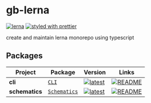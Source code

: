 # gb-lerna

[![lerna](https://img.shields.io/badge/maintained%20with-lerna-cc00ff.svg)](https://lerna.js.org/)
[![styled with prettier](https://img.shields.io/badge/styled_with-prettier-ff69b4.svg)](https://github.com/prettier/prettier)

create and maintain lerna monorepo using typescript

## Packages

| Project | Package | Version | Links |
|---|---|---|---|
**cli** | [`CLI`](https://npmjs.com/package/@gb-lerna/cli) | [![latest](https://img.shields.io/npm/v/@gb-lerna/cli/latest.svg)](https://npmjs.com/package/@gb-lerna/cli) | [![README](https://img.shields.io/badge/README--green.svg)](/packages/cli/README.md) 
**schematics** | [`Schematics`](https://npmjs.com/package/@gb-lerna/schematics) | [![latest](https://img.shields.io/npm/v/@gb-lerna/schematics/latest.svg)](https://npmjs.com/package/@gb-lerna/schematics) | [![README](https://img.shields.io/badge/README--green.svg)](/packages/schematics/README.md) 
 